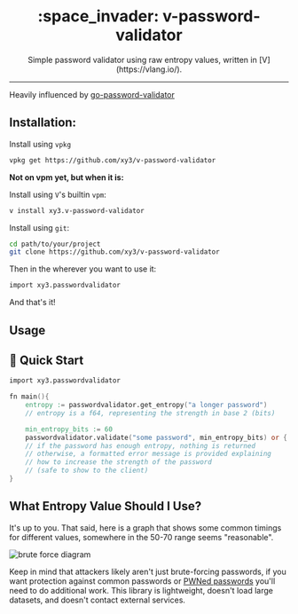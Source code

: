 <div align="center">
<h1>:space_invader: v-password-validator</h1>
</div>

<p align="center">
Simple password validator using raw entropy values, written in [V](https://vlang.io/).
</p>

---

Heavily influenced by [go-password-validator](https://github.com/wagslane/go-password-validator)

## Installation:

Install using `vpkg`

```bash
vpkg get https://github.com/xy3/v-password-validator
```

**Not on vpm yet, but when it is:**

Install using `V`'s builtin `vpm`:

```bash
v install xy3.v-password-validator
```

Install using `git`:

```bash
cd path/to/your/project
git clone https://github.com/xy3/v-password-validator
```

Then in the wherever you want to use it:

```v
import xy3.passwordvalidator
```

And that's it!

## Usage

## 🚀 Quick Start

```v
import xy3.passwordvalidator

fn main(){
    entropy := passwordvalidator.get_entropy("a longer password")
    // entropy is a f64, representing the strength in base 2 (bits)

    min_entropy_bits := 60
    passwordvalidator.validate("some password", min_entropy_bits) or { panic(err) }
    // if the password has enough entropy, nothing is returned
    // otherwise, a formatted error message is provided explaining
    // how to increase the strength of the password
    // (safe to show to the client)
}
```

## What Entropy Value Should I Use?

It's up to you. That said, here is a graph that shows some common timings for different values, somewhere in the 50-70 range seems "reasonable".

![brute force diagram](https://blog.braincoke.fr/assets/images/security/password_entropy_small.png)

Keep in mind that attackers likely aren't just brute-forcing passwords, if you want protection against common passwords or [PWNed passwords](https://haveibeenpwned.com/) you'll need to do additional work. This library is lightweight, doesn't load large datasets, and doesn't contact external services.

